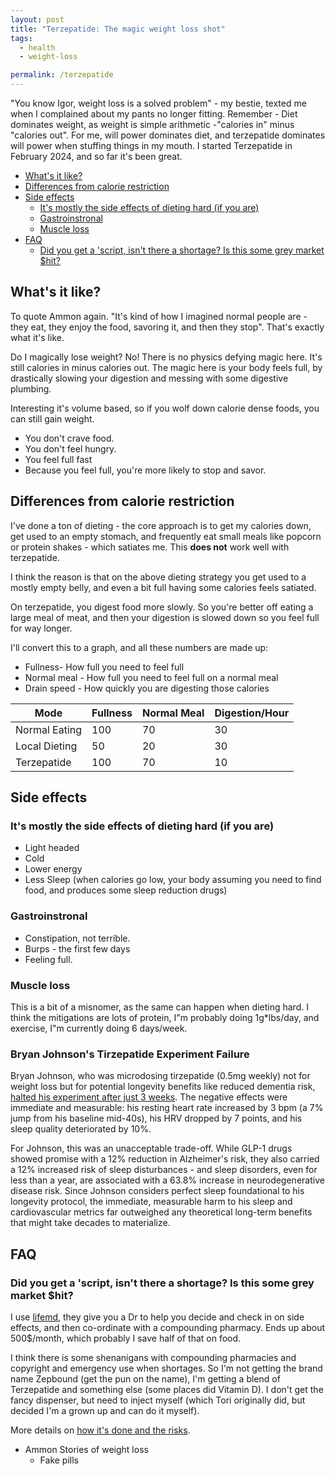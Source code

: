 ```yaml
---
layout: post
title: "Terzepatide: The magic weight loss shot"
tags:
  - health
  - weight-loss

permalink: /terzepatide
---
```


"You know Igor, weight loss is a solved problem" - my bestie, texted me when I complained about my pants no longer fitting. Remember - Diet dominates weight, as weight is simple arithmetic -"calories in" minus "calories out". For me, will power dominates diet, and terzepatide dominates will power when stuffing things in my mouth. I started Terzepatide in February 2024, and so far it's been great.

<!-- prettier-ignore-start -->


<!-- vim-markdown-toc-start -->

- [What's it like?](#whats-it-like)
- [Differences from calorie restriction](#differences-from-calorie-restriction)
- [Side effects](#side-effects)
    - [It's mostly the side effects of dieting hard (if you are)](#its-mostly-the-side-effects-of-dieting-hard-if-you-are)
    - [Gastroinstronal](#gastroinstronal)
    - [Muscle loss](#muscle-loss)
- [FAQ](#faq)
    - [Did you get a 'script, isn't there a shortage? Is this some grey market \$hit?](#did-you-get-a-script-isnt-there-a-shortage-is-this-some-grey-market-hit)

<!-- vim-markdown-toc-end -->
<!-- prettier-ignore-end -->

## What's it like?

To quote Ammon again. "It's kind of how I imagined normal people are - they eat, they enjoy the food, savoring it, and then they stop". That's exactly what it's like.

Do I magically lose weight? No! There is no physics defying magic here. It's still calories in minus calories out. The magic here is your body feels full, by drastically slowing your digestion and messing with some digestive plumbing.

Interesting it's volume based, so if you wolf down calorie dense foods, you can still gain weight.

- You don't crave food.
- You don't feel hungry.
- You feel full fast
- Because you feel full, you're more likely to stop and savor.

## Differences from calorie restriction

I've done a ton of dieting - the core approach is to get my calories down, get used to an empty stomach, and frequently eat small meals like popcorn or protein shakes - which satiates me. This **does not** work well with terzepatide.

I think the reason is that on the above dieting strategy you get used to a mostly empty belly, and even a bit full having some calories feels satiated.

On terzepatide, you digest food more slowly. So you're better off eating a large meal of meat, and then your digestion is slowed down so you feel full for way longer.

I'll convert this to a graph, and all these numbers are made up:

- Fullness- How full you need to feel full
- Normal meal - How full you need to feel full on a normal meal
- Drain speed - How quickly you are digesting those calories

| Mode          | Fullness | Normal Meal | Digestion/Hour |
| ------------- | -------- | ----------- | -------------- |
| Normal Eating | 100      | 70          | 30             |
| Local Dieting | 50       | 20          | 30             |
| Terzepatide   | 100      | 70          | 10             |

## Side effects

### It's mostly the side effects of dieting hard (if you are)

- Light headed
- Cold
- Lower energy
- Less Sleep (when calories go low, your body assuming you need to find food, and produces some sleep reduction drugs)

### Gastroinstronal

- Constipation, not terrible.
- Burps - the first few days
- Feeling full.

### Muscle loss

This is a bit of a misnomer, as the same can happen when dieting hard. I think the mitigations are lots of protein, I"m probably doing 1g\*lbs/day, and exercise, I"m currently doing 6 days/week.

### Bryan Johnson's Tirzepatide Experiment Failure

Bryan Johnson, who was microdosing tirzepatide (0.5mg weekly) not for weight loss but for potential longevity benefits like reduced dementia risk, [halted his experiment after just 3 weeks](https://x.com/bryan_johnson/status/1885024727095529895). The negative effects were immediate and measurable: his resting heart rate increased by 3 bpm (a 7% jump from his baseline mid-40s), his HRV dropped by 7 points, and his sleep quality deteriorated by 10%.

For Johnson, this was an unacceptable trade-off. While GLP-1 drugs showed promise with a 12% reduction in Alzheimer's risk, they also carried a 12% increased risk of sleep disturbances - and sleep disorders, even for less than a year, are associated with a 63.8% increase in neurodegenerative disease risk. Since Johnson considers perfect sleep foundational to his longevity protocol, the immediate, measurable harm to his sleep and cardiovascular metrics far outweighed any theoretical long-term benefits that might take decades to materialize.

## FAQ

### Did you get a 'script, isn't there a shortage? Is this some grey market \$hit?

I use [lifemd](http://www.lifemd.com), they give you a Dr to help you decide and check in on side effects, and then co-ordinate with a compounding pharmacy. Ends up about 500\$/month, which probably I save half of that on food.

I think there is some shenanigans with compounding pharmacies and copyright and emergency use when shortages. So I'm not getting the brand name Zepbound (get the pun on the name), I'm getting a blend of Terzepatide and something else (some places did Vitamin D). I don't get the fancy dispenser, but need to inject myself (which Tori originally did, but decided I'm a grown up and can do it myself).

More details on [how it's done and the risks](https://www.drugs.com/medical-answers/you-tirzepatide-compounding-pharmacy-3575862/).

- Ammon Stories of weight loss
  - Fake pills
